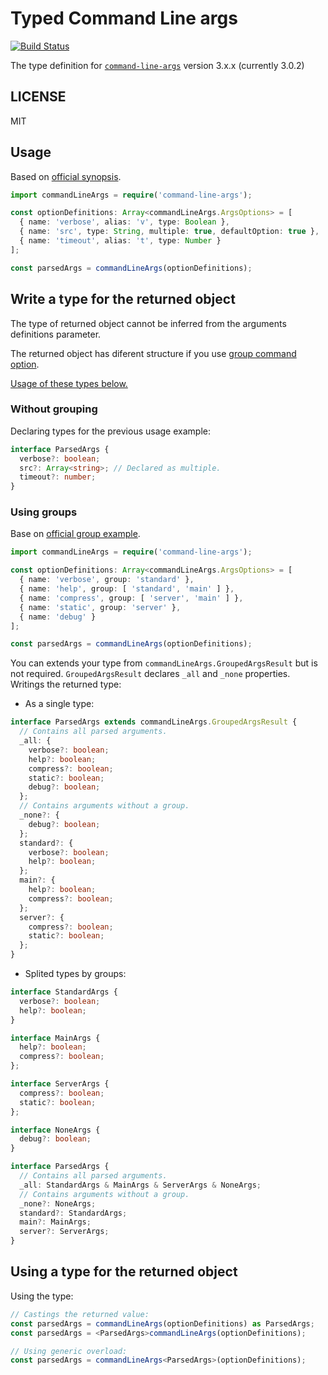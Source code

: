 # Typed Command Line args

[![Build Status](https://travis-ci.org/j-oliveras/typed-command-line-args.svg?branch=master)](https://travis-ci.org/j-oliveras/typed-command-line-args)

The type definition for [`command-line-args`](https://github.com/75lb/command-line-args.git) version 3.x.x (currently 3.0.2)

## LICENSE

MIT

## Usage
Based on [official synopsis](https://github.com/75lb/command-line-args#synopsis).

```typescript
import commandLineArgs = require('command-line-args');

const optionDefinitions: Array<commandLineArgs.ArgsOptions> = [
  { name: 'verbose', alias: 'v', type: Boolean },
  { name: 'src', type: String, multiple: true, defaultOption: true },
  { name: 'timeout', alias: 't', type: Number }
];

const parsedArgs = commandLineArgs(optionDefinitions);
```

## Write a type for the returned object
The type of returned object cannot be inferred from the arguments definitions parameter.

The returned object has diferent structure if you use [group command option](https://github.com/75lb/command-line-args#optiongroup--string--arraystring).

[Usage of these types below.](#using-a-type-for-the-returned-object) 

### Without grouping

Declaring types for the previous usage example:

```typescript
interface ParsedArgs {
  verbose?: boolean;
  src?: Array<string>; // Declared as multiple.
  timeout?: number;
}
```

### Using groups

Base on [official group example](https://github.com/75lb/command-line-args#optiongroup--string--arraystring).

```typescript
import commandLineArgs = require('command-line-args');

const optionDefinitions: Array<commandLineArgs.ArgsOptions> = [
  { name: 'verbose', group: 'standard' },
  { name: 'help', group: [ 'standard', 'main' ] },
  { name: 'compress', group: [ 'server', 'main' ] },
  { name: 'static', group: 'server' },
  { name: 'debug' }
];

const parsedArgs = commandLineArgs(optionDefinitions);
```

You can extends your type from `commandLineArgs.GroupedArgsResult` but is not required. `GroupedArgsResult` declares `_all` and `_none` properties. Writings the returned type:

* As a single type:

```typescript
interface ParsedArgs extends commandLineArgs.GroupedArgsResult {
  // Contains all parsed arguments.
  _all: {
    verbose?: boolean;
    help?: boolean;
    compress?: boolean;
    static?: boolean;
    debug?: boolean;
  };
  // Contains arguments without a group.
  _none?: {
    debug?: boolean;
  };
  standard?: {
    verbose?: boolean;
    help?: boolean;
  };
  main?: {
    help?: boolean;
    compress?: boolean;
  };
  server?: {
    compress?: boolean;
    static?: boolean;
  };
}
```

* Splited types by groups:

```typescript
interface StandardArgs {
  verbose?: boolean;
  help?: boolean;
}

interface MainArgs {
  help?: boolean;
  compress?: boolean;
};

interface ServerArgs {
  compress?: boolean;
  static?: boolean;
};

interface NoneArgs {
  debug?: boolean;
}

interface ParsedArgs {
  // Contains all parsed arguments.
  _all: StandardArgs & MainArgs & ServerArgs & NoneArgs;
  // Contains arguments without a group.
  _none?: NoneArgs;
  standard?: StandardArgs;
  main?: MainArgs;
  server?: ServerArgs;
}
```

## Using a type for the returned object
Using the type:

```typescript
// Castings the returned value:
const parsedArgs = commandLineArgs(optionDefinitions) as ParsedArgs;
const parsedArgs = <ParsedArgs>commandLineArgs(optionDefinitions);

// Using generic overload:
const parsedArgs = commandLineArgs<ParsedArgs>(optionDefinitions);
```
